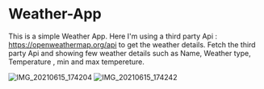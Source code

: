 # Weather-App
This is a simple Weather App.
Here I'm using a third party Api : https://openweathermap.org/api to get the weather details.
Fetch the third party Api and showing few weather details such as Name, Weather type, Temperature , min and max tempereture.

![IMG_20210615_174204](https://user-images.githubusercontent.com/54242726/122050797-777e7f00-ce01-11eb-8120-c3e51cd5f9bd.jpg)
![IMG_20210615_174242](https://user-images.githubusercontent.com/54242726/122050905-9b41c500-ce01-11eb-85ed-834dabd4009f.jpg)
